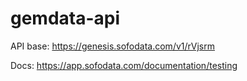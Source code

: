 # gemdata-api

API base: https://genesis.sofodata.com/v1/rVjsrm

Docs: https://app.sofodata.com/documentation/testing
